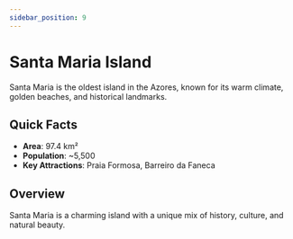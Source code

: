 ```yaml
---
sidebar_position: 9
---
```


# Santa Maria Island

Santa Maria is the oldest island in the Azores, known for its warm climate, golden beaches, and historical landmarks.

## Quick Facts
- **Area**: 97.4 km²
- **Population**: ~5,500
- **Key Attractions**: Praia Formosa, Barreiro da Faneca

## Overview
Santa Maria is a charming island with a unique mix of history, culture, and natural beauty.